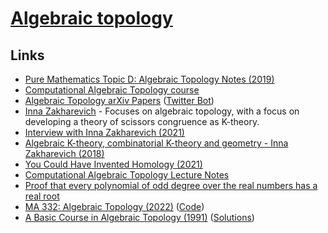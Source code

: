 # [Algebraic topology](https://en.wikipedia.org/wiki/Algebraic_topology)

## Links

- [Pure Mathematics Topic D: Algebraic Topology Notes (2019)](https://github.com/DavidMichaelRoberts/AlgebraicTopology2019/blob/master/Notes_1-8.pdf)
- [Computational Algebraic Topology course](http://people.maths.ox.ac.uk/nanda/cat/)
- [Algebraic Topology arXiv Papers](https://arxiv.org/list/math.AT/new) ([Twitter Bot](https://twitter.com/mathATb))
- [Inna Zakharevich](http://pi.math.cornell.edu/~zakh/) - Focuses on algebraic topology, with a focus on developing a theory of scissors congruence as K-theory.
- [Interview with Inna Zakharevich (2021)](https://www.youtube.com/watch?v=E4SYGwd22iM)
- [Algebraic K-theory, combinatorial K-theory and geometry - Inna Zakharevich (2018)](https://www.youtube.com/watch?v=wEz7fCvK6sM)
- [You Could Have Invented Homology (2021)](https://www.youtube.com/playlist?list=PLcaesJ30fdQ_qyizYsFvlm9LkJvj2CxxU)
- [Computational Algebraic Topology Lecture Notes](http://people.maths.ox.ac.uk/nanda/cat/TDANotes.pdf)
- [Proof that every polynomial of odd degree over the real numbers has a real root](https://twitter.com/niveknosdunk/status/1457799163735789569)
- [MA 332: Algebraic Topology (2022)](http://math.iisc.ac.in/~gadgil/algebraic-topology-2022/index.html) ([Code](https://github.com/siddhartha-gadgil/algebraic-topology-2022))
- [A Basic Course in Algebraic Topology (1991)](https://link.springer.com/book/10.1007/978-1-4939-9063-4) ([Solutions](https://github.com/hrkrshnn/AlgTop-Massey/blob/master/solutions.pdf))

